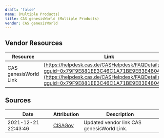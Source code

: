 ```yaml
---
draft: 'false'
name: (Multiple Products)
title: CAS genesisWorld (Multiple Products)
vendor: CAS genesisWorld
---
```


## Vendor Resources
| Resource | Link |
| --- | --- |
| CAS genesisWorld Link | [https://helpdesk.cas.de/CASHelpdesk/FAQDetails.aspx?gguid=0x79F9E881EE3C46C1A71BE9EB3E480446](https://helpdesk.cas.de/CASHelpdesk/FAQDetails.aspx?gguid=0x79F9E881EE3C46C1A71BE9EB3E480446) |



## Sources
| Date | Attribution | Description |
| --- | --- | --- |
| 2021-12-21 22:43:46 | [CISAGov](https://raw.githubusercontent.com/cisagov/log4j-affected-db/develop/README.md) | Updated vendor link CAS genesisWorld Link.  |
